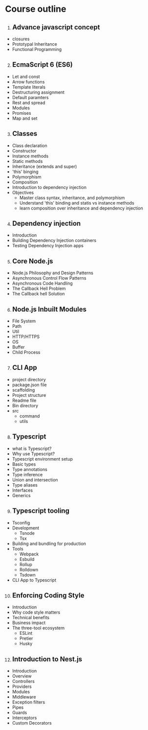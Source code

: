 # Course outline

1. ## Advance javascript concept

- closures
- Prototypal Inheritance
- Functional Programming

2. ## EcmaScript 6 (ES6)

- Let and const
- Arrow functions
- Template literals
- Destructuring assignment
- Default paramters
- Rest and spread
- Modules
- Promises
- Map and set

3. ## Classes

- Class declaration
- Constructor
- Instance methods
- Static methods
- Inheritance (extends and super)
- 'this' binging
- Polymorphism
- Composition
- Introduction to dependency injection
- Objectives
    - Master class syntax, inheritance, and polymorphism
    - Understand 'this' binding and statis vs instance methods
    - learn composition over inheritance and dependency injection

4. ## Dependency injection

- Introduction
- Building Dependency Injection containers
- Testing Dependency Injection apps

5. ## Core Node.js

- Node.js Philosophy and Design Patterns
- Asynchronous Control Flow Patterns
- Asynchronous Code Handling
- The Callback Hell Problem
- The Callback hell Solution

6. ## Node.js Inbuilt Modules

- File System
- Path
- Util
- HTTP/HTTPS
- OS
- Buffer
- Child Process

7. ## CLI App

- project directory
- package.json file
- scaffolding
- Project structure
- Readme file
- Bin directory
- src
    - command
    - utils

8. ## Typescript

- what is Typescript?
- Why use Typescript?
- Typescript environment setup
- Basic types
- Type annotations
- Type inference
- Union and intersection
- Type aliases
- Interfaces
- Generics

9. ## Typescript tooling

- Tsconfig
- Development
    - Tsnode
    - Tsx
- Building and bundling for production
- Tools
    - Webpack
    - Esbuild
    - Rollup
    - Rolldown
    - Tsdown
- CLI App to Typescript

10. ## Enforcing Coding Style

- Introduction
- Why code style matters
- Technical benefits
- Business impact
- The three-tool ecosystem
    - ESLint
    - Pretier
    - Husky

12. ## Introduction to Nest.js

- Introduction
- Overview
- Controllers
- Providers
- Modules
- Middleware
- Exception filters
- Pipes
- Guards
- Interceptors
- Custom Decorators